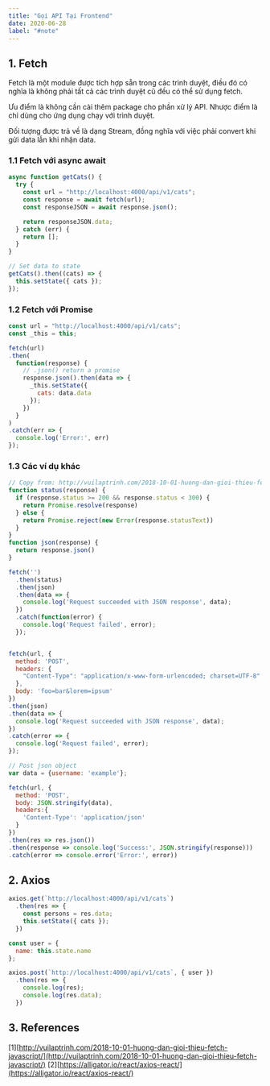 ```yaml
---
title: "Gọi API Tại Frontend"
date: 2020-06-28
label: "#note"
---
```


## 1. Fetch

Fetch là một module được tích hợp sẵn trong các trình duyệt, điều đó có nghĩa là không phải tất cả các trình duyệt cũ đều có thể sử dụng fetch.

Ưu điểm là không cần cài thêm package cho phần xử lý API. Nhược điểm là chỉ dùng cho ứng dụng chạy với trình duyệt.

Đối tượng được trả về là dạng Stream, đồng nghĩa với việc phải convert khi gửi data lẫn khi nhận data.

### 1.1 Fetch với async await

```javascript
async function getCats() {
  try {
    const url = "http://localhost:4000/api/v1/cats";
    const response = await fetch(url);
    const responseJSON = await response.json();

    return responseJSON.data;
  } catch (err) {
    return [];
  }
}

// Set data to state
getCats().then((cats) => {
  this.setState({ cats });
});
```

### 1.2 Fetch với Promise

```javascript
const url = "http://localhost:4000/api/v1/cats";
const _this = this;

fetch(url)
.then(
  function(response) {
    // .json() return a promise
    response.json().then(data => {
      _this.setState({
        cats: data.data
      });
    })
  }
)
.catch(err => {
  console.log('Error:', err)
});
```

###  1.3 Các ví dụ khác

```javascript
// Copy from: http://vuilaptrinh.com/2018-10-01-huong-dan-gioi-thieu-fetch-javascript
function status(response) {
  if (response.status >= 200 && response.status < 300) {
    return Promise.resolve(response)
  } else {
    return Promise.reject(new Error(response.statusText))
  }
}
function json(response) {
  return response.json()
}

fetch('')
  .then(status)
  .then(json)
  .then(data => {
    console.log('Request succeeded with JSON response', data);
  })
  .catch(function(error) {
    console.log('Request failed', error);
  });


fetch(url, {
  method: 'POST',
  headers: {
    "Content-Type": "application/x-www-form-urlencoded; charset=UTF-8"
  },
  body: 'foo=bar&lorem=ipsum'
})
.then(json)
.then(data => {
  console.log('Request succeeded with JSON response', data);
})
.catch(error => {
  console.log('Request failed', error);
});

// Post json object
var data = {username: 'example'};

fetch(url, {
  method: 'POST',
  body: JSON.stringify(data),
  headers:{
    'Content-Type': 'application/json'
  }
})
.then(res => res.json())
.then(response => console.log('Success:', JSON.stringify(response)))
.catch(error => console.error('Error:', error))
```

## 2. Axios

```javascript
axios.get(`http://localhost:4000/api/v1/cats`)
  .then(res => {
    const persons = res.data;
    this.setState({ cats });
  })

const user = {
  name: this.state.name
};

axios.post(`http://localhost:4000/api/v1/cats`, { user })
  .then(res => {
    console.log(res);
    console.log(res.data);
  })
```

## 3. References

[1][http://vuilaptrinh.com/2018-10-01-huong-dan-gioi-thieu-fetch-javascript/](http://vuilaptrinh.com/2018-10-01-huong-dan-gioi-thieu-fetch-javascript/)
[2][https://alligator.io/react/axios-react/](https://alligator.io/react/axios-react/)

